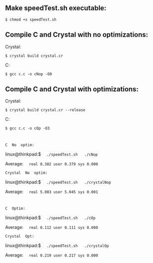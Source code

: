 ## Make speedTest.sh executable:
```$ chmod +x speedTest.sh```

## Compile C and Crystal with no optimizations:
Crystal:

```$ crystal build crystal.cr```

C:

```$ gcc c.c -o cNop -O0```

## Compile C and Crystal with optimizations:
Crystal:

```$ crystal build crystal.cr --release```

C:

```$ gcc c.c -o cOp -O3```

#
#

`C  No  optim:`

linux@thinkpad:$ `  ./speedTest.sh   ./cNop` 

Average: ``  real 0.382 user 0.379 sys 0.000``

`Crystal  No  optim:`

linux@thinkpad:$ `  ./speedTest.sh   ./crystalNop` 

Average: ``  real 5.083 user 5.045 sys 0.001``
#
#

`C  Optim:`
                                                                                                       
linux@thinkpad:$ `  ./speedTest.sh   ./cOp`                         

Average: ``  real 0.112 user 0.111 sys 0.000``
` `


`Crystal  Opt:`
                                                                                                       
linux@thinkpad:$ `  ./speedTest.sh   ./crystalOp`                         

Average: ``  real 0.219 user 0.217 sys 0.000``
                                                                                                       

